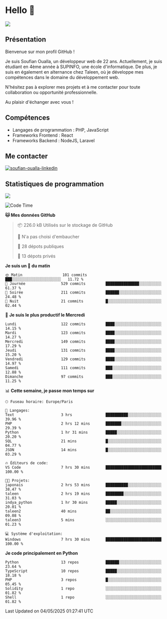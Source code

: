 # Hello 👋

![](https://komarev.com/ghpvc/?username=OSoufian&color=1a1b27)

## Présentation

Bienvenue sur mon profil GitHub !

Je suis Soufian Oualla, un développeur web de 22 ans. Actuellement, je suis étudiant en 4ème année à SUPINFO, une école d'informatique. De plus, je suis en également en alternance chez Taleen, où je développe mes compétences dans le domaine du développement web.

N'hésitez pas à explorer mes projets et à me contacter pour toute collaboration ou opportunité professionnelle.

Au plaisir d'échanger avec vous !

## Compétences

- Langages de programmation : PHP, JavaScript
- Frameworks Frontend : React
- Frameworks Backend : NodeJS, Laravel

## Me contacter

<p>
<a href="https://www.linkedin.com/in/soufian-oualla/" target="_blank"><img align="center" src="https://img.shields.io/badge/-LinkedIn-0077B5?style=for-the-badge&logo=Linkedin&logoColor=white" alt="soufian-oualla-linkedin"/></a>

## Statistiques de programmation

<a href="https://github-readme-stats.vercel.app/api/top-langs/?username=OSoufian&layout=compact">
  <img align="center" src="https://github-readme-stats.vercel.app/api/top-langs/?username=OSoufian&layout=compact"/>
</a>

<br />

<!--START_SECTION:waka-->
![Code Time](http://img.shields.io/badge/Code%20Time-437%20hrs%2038%20mins-blue)

**🐱 Mes données GitHub** 

> 📦 226.0 kB Utilisés sur le stockage de GitHub 
 > 
> 🚫 N'a pas choisi d'embaucher
 > 
> 📜 28 dépots publiques 
 > 
> 🔑 13 dépots privés 
 > 
**Je suis un 🐤 du matin** 

```text
🌞 Matin                  101 commits         ███░░░░░░░░░░░░░░░░░░░░░░   11.72 % 
🌆 Journée                529 commits         ███████████████░░░░░░░░░░   61.37 % 
🌃 Soirée                 211 commits         ██████░░░░░░░░░░░░░░░░░░░   24.48 % 
🌙 Nuit                   21 commits          █░░░░░░░░░░░░░░░░░░░░░░░░   02.44 % 
```
📅 **Je suis le plus productif le Mercredi** 

```text
Lundi                    122 commits         ████░░░░░░░░░░░░░░░░░░░░░   14.15 % 
Mardi                    123 commits         ████░░░░░░░░░░░░░░░░░░░░░   14.27 % 
Mercredi                 149 commits         ████░░░░░░░░░░░░░░░░░░░░░   17.29 % 
Jeudi                    131 commits         ████░░░░░░░░░░░░░░░░░░░░░   15.20 % 
Vendredi                 129 commits         ████░░░░░░░░░░░░░░░░░░░░░   14.97 % 
Samedi                   111 commits         ███░░░░░░░░░░░░░░░░░░░░░░   12.88 % 
Dimanche                 97 commits          ███░░░░░░░░░░░░░░░░░░░░░░   11.25 % 
```


📊 **Cette semaine, je passe mon temps sur** 

```text
🕑︎ Fuseau horaire: Europe/Paris

💬 Langages: 
Text                     3 hrs               ██████████░░░░░░░░░░░░░░░   39.96 % 
PHP                      2 hrs 12 mins       ███████░░░░░░░░░░░░░░░░░░   29.39 % 
Python                   1 hr 31 mins        █████░░░░░░░░░░░░░░░░░░░░   20.20 % 
SQL                      21 mins             █░░░░░░░░░░░░░░░░░░░░░░░░   04.77 % 
JSON                     14 mins             █░░░░░░░░░░░░░░░░░░░░░░░░   03.29 % 

🔥 Éditeurs de code: 
VS Code                  7 hrs 30 mins       █████████████████████████   100.00 % 

🐱‍💻 Projets: 
japonais                 2 hrs 53 mins       ██████████░░░░░░░░░░░░░░░   38.47 % 
taleen                   2 hrs 19 mins       ████████░░░░░░░░░░░░░░░░░   31.03 % 
indya_python             1 hr 30 mins        █████░░░░░░░░░░░░░░░░░░░░   20.01 % 
taleen2                  40 mins             ██░░░░░░░░░░░░░░░░░░░░░░░   09.08 % 
taleen3                  5 mins              ░░░░░░░░░░░░░░░░░░░░░░░░░   01.23 % 

💻 Système d'exploitation: 
Windows                  7 hrs 30 mins       █████████████████████████   100.00 % 
```

**Je code principalement en Python** 

```text
Python                   13 repos            ██████░░░░░░░░░░░░░░░░░░░   23.64 % 
TypeScript               10 repos            █████░░░░░░░░░░░░░░░░░░░░   18.18 % 
PHP                      3 repos             █░░░░░░░░░░░░░░░░░░░░░░░░   05.45 % 
Solidity                 1 repo              ░░░░░░░░░░░░░░░░░░░░░░░░░   01.82 % 
Shell                    1 repo              ░░░░░░░░░░░░░░░░░░░░░░░░░   01.82 % 
```




 Last Updated on 04/05/2025 01:27:41 UTC
<!--END_SECTION:waka-->
